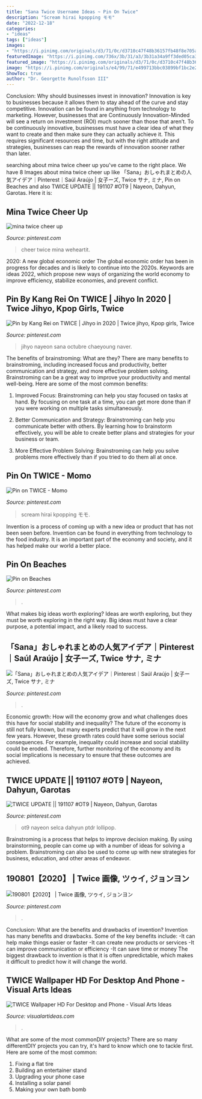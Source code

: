 ```yaml
---
title: "Sana Twice Username Ideas ~ Pin On Twice"
description: "Scream hirai kpopping モモ"
date: "2022-12-18"
categories:
- "ideas"
tags: ["ideas"]
images:
- "https://i.pinimg.com/originals/d3/71/0c/d3710c47f48b36157fb48f8e705aad97.jpg"
featuredImage: "https://i.pinimg.com/736x/3b/31/a3/3b31a34a9ff3ded05ca3c1af0fa69197.jpg"
featured_image: "https://i.pinimg.com/originals/d3/71/0c/d3710c47f48b36157fb48f8e705aad97.jpg"
image: "https://i.pinimg.com/originals/e4/99/71/e499713bbc03899bf1bc2e2328d609ab.png"
ShowToc: true
author: "Dr. Georgette Runolfsson III"
---
```



Conclusion: Why should businesses invest in innovation?
Innovation is key to businesses because it allows them to stay ahead of the curve and stay competitive. Innovation can be found in anything from technology to marketing. However, businesses that are Continuously Innovation-Minded will see a return on investment (ROI) much sooner than those that aren’t. To be continuously innovative, businesses must have a clear idea of what they want to create and then make sure they can actually achieve it. This requires significant resources and time, but with the right attitude and strategies, businesses can reap the rewards of innovation sooner rather than later.

	

		
searching about mina twice cheer up you've came to the right place. We have 8 Images about mina twice cheer up like 「Sana」おしゃれまとめの人気アイデア｜Pinterest｜Saúl Araújo | 女子ーズ, Twice サナ, ミナ, Pin on Beaches and also TWICE UPDATE || 191107 #OT9 | Nayeon, Dahyun, Garotas. Here it is:
		
    
## Mina Twice Cheer Up

<img loading=lazy src="https://i.pinimg.com/originals/e4/99/71/e499713bbc03899bf1bc2e2328d609ab.png" onerror="this.onerror=null;this.src='https://tse3.mm.bing.net/th?id=OIP.dTqRtfH41iRgd_2pp7vKqwHaKR&amp;pid=15.1';" alt="mina twice cheer up">

_Source: pinterest.com_

>cheer twice mina weheartit. 

	

2020: A new global economic order
The global economic order has been in progress for decades and is likely to continue into the 2020s. Keywords are ideas 2022, which propose new ways of organizing the world economy to improve efficiency, stabilize economies, and prevent conflict.

    
## Pin By Kang Rei On TWICE | Jihyo In 2020 | Twice Jihyo, Kpop Girls, Twice

<img loading=lazy src="https://i.pinimg.com/736x/09/94/80/0994803fe5ff60b49a977de4c73722a4.jpg" onerror="this.onerror=null;this.src='https://tse2.mm.bing.net/th?id=OIP.LMs4O9Tf73SOgfuh1qi-2QHaLH&amp;pid=15.1';" alt="Pin by Kang Rei on TWICE | Jihyo in 2020 | Twice jihyo, Kpop girls, Twice">

_Source: pinterest.com_

>jihyo nayeon sana octubre chaeyoung naver. 

	

The benefits of brainstroming: What are they?
There are many benefits to brainstroming, including increased focus and productivity, better communication and strategy, and more effective problem solving. Brainstroming can be a great way to improve your productivity and mental well-being. Here are some of the most common benefits: 
1. Improved Focus: Brainstroming can help you stay focused on tasks at hand. By focusing on one task at a time, you can get more done than if you were working on multiple tasks simultaneously. 

2. Better Communication and Strategy: Brainstroming can help you communicate better with others. By learning how to brainstorm effectively, you will be able to create better plans and strategies for your business or team. 

3. More Effective Problem Solving: Brainstroming can help you solve problems more effectively than if you tried to do them all at once.

    
## Pin On TWICE - Momo

<img loading=lazy src="https://i.pinimg.com/originals/d3/71/0c/d3710c47f48b36157fb48f8e705aad97.jpg" onerror="this.onerror=null;this.src='https://tse1.mm.bing.net/th?id=OIP.VFnuMZzcyfqcblVqHklFDQHaL2&amp;pid=15.1';" alt="Pin on TWICE - Momo">

_Source: pinterest.com_

>scream hirai kpopping モモ. 

	

Invention is a process of coming up with a new idea or product that has not been seen before. Invention can be found in everything from technology to the food industry. It is an important part of the economy and society, and it has helped make our world a better place.

    
## Pin On Beaches

<img loading=lazy src="https://i.pinimg.com/736x/3b/31/a3/3b31a34a9ff3ded05ca3c1af0fa69197.jpg" onerror="this.onerror=null;this.src='https://tse3.mm.bing.net/th?id=OIP.v29WQ76-ifL0excjiKlJCQAAAA&amp;pid=15.1';" alt="Pin on Beaches">

_Source: pinterest.com_

>. 

	

What makes big ideas worth exploring?
Ideas are worth exploring, but they must be worth exploring in the right way. Big ideas must have a clear purpose, a potential impact, and a likely road to success.

    
## 「Sana」おしゃれまとめの人気アイデア｜Pinterest｜Saúl Araújo | 女子ーズ, Twice サナ, ミナ

<img loading=lazy src="https://i.pinimg.com/736x/d0/61/e4/d061e42bc862e715923e805cc5190c7a.jpg" onerror="this.onerror=null;this.src='https://tse3.mm.bing.net/th?id=OIP.R1qjvMWCuHU39L6_aSHH4wHaLW&amp;pid=15.1';" alt="「Sana」おしゃれまとめの人気アイデア｜Pinterest｜Saúl Araújo | 女子ーズ, Twice サナ, ミナ">

_Source: pinterest.com_

>. 

	

Economic growth: How will the economy grow and what challenges does this have for social stability and inequality?
The future of the economy is still not fully known, but many experts predict that it will grow in the next few years. However, these growth rates could have some serious social consequences. For example, inequality could increase and social stability could be eroded. Therefore, further monitoring of the economy and its social implications is necessary to ensure that these outcomes are achieved.

    
## TWICE UPDATE || 191107 #OT9 | Nayeon, Dahyun, Garotas

<img loading=lazy src="https://i.pinimg.com/736x/97/ab/4d/97ab4d8b25fc515ff4d9f96206a86cca.jpg" onerror="this.onerror=null;this.src='https://tse2.mm.bing.net/th?id=OIP.CthTIwcTNrcHUp0IF7ClggHaFj&amp;pid=15.1';" alt="TWICE UPDATE || 191107 #OT9 | Nayeon, Dahyun, Garotas">

_Source: pinterest.com_

>ot9 nayeon selca dahyun ptdr lollipop. 

	

Brainstroming is a process that helps to improve decision making. By using brainstorming, people can come up with a number of ideas for solving a problem. Brainstroming can also be used to come up with new strategies for business, education, and other areas of endeavor.

    
## 190801【2020】 | Twice 画像, ツゥイ, ジョンヨン

<img loading=lazy src="https://i.pinimg.com/736x/0a/30/30/0a3030c1abd7509b5ae2c58f3b7c4afa.jpg" onerror="this.onerror=null;this.src='https://tse4.mm.bing.net/th?id=OIP.-K_QPCd23EcuZ4WC9s137gHaLH&amp;pid=15.1';" alt="190801【2020】 | Twice 画像, ツゥイ, ジョンヨン">

_Source: pinterest.com_

>. 

	

Conclusion: What are the benefits and drawbacks of invention?
Invention has many benefits and drawbacks. Some of the key benefits include: 
-It can help make things easier or faster 
-It can create new products or services 
-It can improve communication or efficiency 
-It can save time or money 
The biggest drawback to invention is that it is often unpredictable, which makes it difficult to predict how it will change the world.

    
## TWICE Wallpaper HD For Desktop And Phone - Visual Arts Ideas

<img loading=lazy src="https://visualartideas.com/wp-content/uploads/2019/03/TWICE-Girl-Group-Wallpaper-HD-750x536.jpg" onerror="this.onerror=null;this.src='https://tse3.mm.bing.net/th?id=OIP.245fkaa_beqYRdWqqFUndwHaFS&amp;pid=15.1';" alt="TWICE Wallpaper HD For Desktop and Phone - Visual Arts Ideas">

_Source: visualartideas.com_

>. 

	

What are some of the most commonDIY projects?
There are so many differentDIY projects you can try, it's hard to know which one to tackle first. Here are some of the most common: 
1. Fixing a flat tire 
2. Building an entertainer stand 
3. Upgrading your phone case 
4. Installing a solar panel 
5. Making your own bath bomb 

